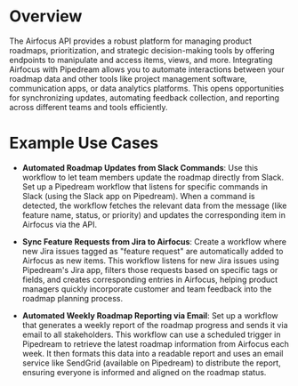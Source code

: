 # Overview

The Airfocus API provides a robust platform for managing product roadmaps, prioritization, and strategic decision-making tools by offering endpoints to manipulate and access items, views, and more. Integrating Airfocus with Pipedream allows you to automate interactions between your roadmap data and other tools like project management software, communication apps, or data analytics platforms. This opens opportunities for synchronizing updates, automating feedback collection, and reporting across different teams and tools efficiently.

# Example Use Cases

- **Automated Roadmap Updates from Slack Commands**: Use this workflow to let team members update the roadmap directly from Slack. Set up a Pipedream workflow that listens for specific commands in Slack (using the Slack app on Pipedream). When a command is detected, the workflow fetches the relevant data from the message (like feature name, status, or priority) and updates the corresponding item in Airfocus via the API.

- **Sync Feature Requests from Jira to Airfocus**: Create a workflow where new Jira issues tagged as "feature request" are automatically added to Airfocus as new items. This workflow listens for new Jira issues using Pipedream's Jira app, filters those requests based on specific tags or fields, and creates corresponding entries in Airfocus, helping product managers quickly incorporate customer and team feedback into the roadmap planning process.

- **Automated Weekly Roadmap Reporting via Email**: Set up a workflow that generates a weekly report of the roadmap progress and sends it via email to all stakeholders. This workflow can use a scheduled trigger in Pipedream to retrieve the latest roadmap information from Airfocus each week. It then formats this data into a readable report and uses an email service like SendGrid (available on Pipedream) to distribute the report, ensuring everyone is informed and aligned on the roadmap status.
